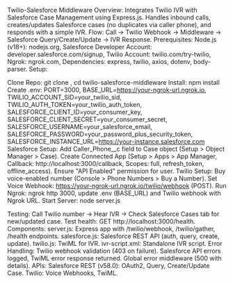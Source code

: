 Twilio-Salesforce Middleware
Overview: Integrates Twilio IVR with Salesforce Case Management using Express.js. Handles inbound calls, creates/updates Salesforce cases (no duplicates via caller phone), and responds with a simple IVR. Flow: Call → Twilio Webhook → Middleware → Salesforce Query/Create/Update → IVR Response.
Prerequisites: Node.js (v18+): nodejs.org, Salesforce Developer Account: developer.salesforce.com/signup, Twilio Account: twilio.com/try-twilio, Ngrok: ngrok.com, Dependencies: express, twilio, axios, dotenv, body-parser.
Setup:

Clone Repo: git clone <your-repo-url>, cd twilio-salesforce-middleware
Install: npm install
Create .env: PORT=3000, BASE_URL=https://your-ngrok-url.ngrok.io, TWILIO_ACCOUNT_SID=your_twilio_sid, TWILIO_AUTH_TOKEN=your_twilio_auth_token, SALESFORCE_CLIENT_ID=your_consumer_key, SALESFORCE_CLIENT_SECRET=your_consumer_secret, SALESFORCE_USERNAME=your_salesforce_email, SALESFORCE_PASSWORD=your_password_plus_security_token, SALESFORCE_INSTANCE_URL=https://your-instance.salesforce.com
Salesforce Setup: Add Caller_Phone__c field to Case object (Setup > Object Manager > Case). Create Connected App (Setup > Apps > App Manager, Callback: http://localhost:3000/callback, Scopes: full, refresh_token, offline_access). Ensure "API Enabled" permission for user.
Twilio Setup: Buy voice-enabled number (Console > Phone Numbers > Buy a Number). Set Voice Webhook: https://your-ngrok-url.ngrok.io/twilio/webhook (POST).
Run Ngrok: ngrok http 3000, update .env (BASE_URL) and Twilio webhook with Ngrok URL.
Start Server: node server.js

Testing: Call Twilio number → Hear IVR → Check Salesforce Cases tab for new/updated case. Test health: GET http://localhost:3000/health.
Components: server.js: Express app with /twilio/webhook, /twilio/gather, /health endpoints. salesforce.js: Salesforce REST API (auth, query, create, update). twilio.js: TwiML for IVR. ivr-script.xml: Standalone IVR script.
Error Handling: Twilio webhook validation (403 on failure). Salesforce API errors logged, TwiML error response returned. Global error middleware (500 with details).
APIs: Salesforce REST (v58.0): OAuth2, Query, Create/Update Case. Twilio: Voice Webhooks, TwiML.

